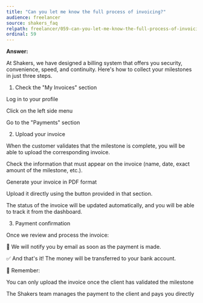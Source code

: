 ```yaml
---
title: "Can you let me know the full process of invoicing?"
audience: freelancer
source: shakers_faq
relpath: freelancer/059-can-you-let-me-know-the-full-process-of-invoicing.md
ordinal: 59
---
```


**Answer:**

At Shakers, we have designed a billing system that offers you security, convenience, speed, and continuity. Here's how to collect your milestones in just three steps.

1. Check the "My Invoices" section

Log in to your profile

Click on the left side menu

Go to the "Payments" section

2. Upload your invoice

When the customer validates that the milestone is complete, you will be able to upload the corresponding invoice.

Check the information that must appear on the invoice (name, date, exact amount of the milestone, etc.).

Generate your invoice in PDF format

Upload it directly using the button provided in that section.

The status of the invoice will be updated automatically, and you will be able to track it from the dashboard.

3. Payment confirmation

Once we review and process the invoice:

📩 We will notify you by email as soon as the payment is made.

✅ And that's it! The money will be transferred to your bank account.

📌 Remember:

You can only upload the invoice once the client has validated the milestone

The Shakers team manages the payment to the client and pays you directly
